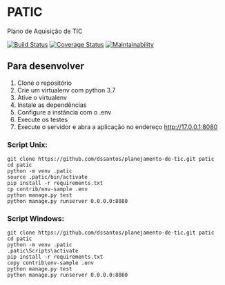 # PATIC

Plano de Aquisição de TIC

[![Build Status](https://travis-ci.org/dssantos/planejamento-de-tic.svg?branch=master)](https://travis-ci.org/dssantos/planejamento-de-tic)
[![Coverage Status](https://coveralls.io/repos/github/dssantos/planejamento-de-tic/badge.svg?branch=master)](https://coveralls.io/github/dssantos/planejamento-de-tic?branch=master)
[![Maintainability](https://api.codeclimate.com/v1/badges/d37f8f1beb8822511efb/maintainability)](https://codeclimate.com/github/dssantos/planejamento-de-tic/maintainability)

## Para desenvolver

1. Clone o repositório
2. Crie um virtualenv com python 3.7
3. Ative o virtualenv
4. Instale as dependências
5. Configure a instância com o .env
6. Execute os testes
7. Execute o servidor e abra a aplicação no endereço http://17.0.0.1:8080

### Script Unix:
```console
git clone https://github.com/dssantos/planejamento-de-tic.git patic
cd patic
python -m venv .patic
source .patic/bin/activate
pip install -r requirements.txt
cp contrib/env-sample .env
python manage.py test
python manage.py runserver 0.0.0.0:8080
```

### Script Windows:
```console
git clone https://github.com/dssantos/planejamento-de-tic.git patic
cd patic
python -m venv .patic
.patic\Scripts\activate
pip install -r requirements.txt
copy contrib\env-sample .env
python manage.py test
python manage.py runserver 0.0.0.0:8080
```
